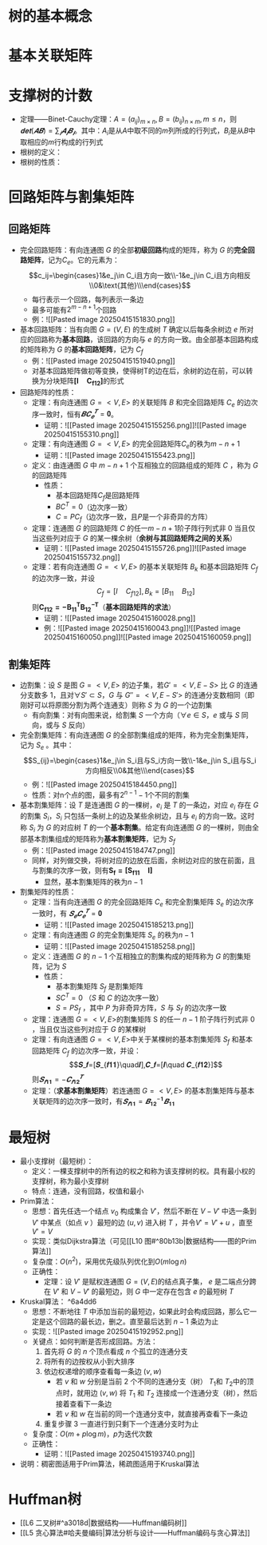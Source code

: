 # 树的基本概念
# 基本关联矩阵
# 支撑树的计数
- 定理——Binet-Cauchy定理：$A = (a_{ij})_{m\times n},B =(b_{ij})_{n\times m},m ≤ n$，则$𝐝𝐞𝐭(𝑨𝑩) = \sum_𝒊𝑨_𝒊𝑩_𝒊$。其中：$A_i$是从$A$中取不同的$m$列所成的行列式，$B_i$是从$B$中取相应的$m$行构成的行列式
- 根树的定义：
- 根树的性质：


# 回路矩阵与割集矩阵
## 回路矩阵
- 完全回路矩阵：有向连通图 $G$ 的全部**初级回路**构成的矩阵，称为 $G$ 的**完全回路矩阵**，记为$C_e$。它的元素为：$$c_ij=\begin{cases}1&e_j\in C_i且方向一致\\-1&e_j\in C_i且方向相反\\0&\text{其他}\\\end{cases}$$
	- 每行表示一个回路，每列表示一条边
	- 最多可能有$2^{m-n+1}$个回路
	- 例：![[Pasted image 20250415151830.png]]
- 基本回路矩阵：当有向图 $G = (V , E)$ 的生成树 $T$ 确定以后每条余树边 $e$ 所对应的回路称为**基本回路**，该回路的方向与 $e$ 的方向一致。由全部基本回路构成的矩阵称为 $G$ 的**基本回路矩阵**，记为 $C_f$ 
	- 例：![[Pasted image 20250415151940.png]]
	- 对基本回路矩阵做初等变换，使得树T的边在后，余树的边在前，可以转换为分块矩阵$\pmb{[I\quad C_{f12}]}$的形式
- 回路矩阵的性质：
	- 定理：有向连通图 $G = <V , E>$ 的关联矩阵 $B$ 和完全回路矩阵 $C_e$ 的边次序一致时，恒有$𝑩𝑪_𝒆^𝑻=𝟎$。
		- 证明：![[Pasted image 20250415155256.png]]![[Pasted image 20250415155310.png]]
	- 定理：有向连通图 $G = <V , E>$ 的完全回路矩阵$C_e$的秩为$m-n+1$
		- 证明：![[Pasted image 20250415155423.png]]
	- 定义：由连通图 $G$ 中 $m-n +1$ 个互相独立的回路组成的矩阵 $C$ ，称为 $G$ 的回路矩阵
		- 性质：
			- 基本回路矩阵$C_f$是回路矩阵
			- $BC^T=0$（边次序一致）
			- $C=PC_f$（边次序一致，且$P$是一个非奇异的方阵）
	- 定理：连通图 $G$ 的回路矩阵 $C$ 的任一$m-n +1$阶子阵行列式非 0 当且仅当这些列对应于 $G$ 的某一棵余树（**余树与其回路矩阵之间的关系**）
		- 证明：![[Pasted image 20250415155726.png]]![[Pasted image 20250415155732.png]]
	- 定理：若有向连通图 $G = <V , E>$ 的基本关联矩阵 $B_k$ 和基本回路矩阵 $C_f$ 的边次序一致，并设$$C_f=[I\quad C_{f12}],B_k=[B_{11}\quad B_{12}]$$则$\pmb{C_{f12}=-B_{11}^TB_{12}^{-T}}$（**基本回路矩阵的求法**）
		- 证明：![[Pasted image 20250415160028.png]]
		- 例：![[Pasted image 20250415160043.png]]![[Pasted image 20250415160050.png]]![[Pasted image 20250415160059.png]]
## 割集矩阵
- 边割集：设 $S$ 是图 $G = <V , E>$ 的边子集，若$G'= <V , E-S>$ 比 $G$ 的连通分支数多 1，且对$\forall S' \subset S$，$G$ 与 $G '' = <V , E-S'>$ 的连通分支数相同（即刚好可以将原图分割为两个连通支）则称 $S$ 为 $G$ 的一个边割集
	- 有向割集：对有向图来说，给割集 $S$ 一个方向（$\forall e\in S$，$e$ 或与 $S$ 同向，或与 $S$ 反向）
- 完全割集矩阵：有向连通图 $G$ 的全部割集组成的矩阵，称为完全割集矩阵，记为 $S_e$ 。其中：$$S_{ij}=\begin{cases}1&e_j\in S_i且与S_i方向一致\\-1&e_j\in S_i且与S_i方向相反\\0&其他\\\end{cases}$$
	- 例：![[Pasted image 20250415184450.png]]
	- 性质：对n个点的图，最多有$2^{n-1}-1$个不同的割集
- 基本割集矩阵：设 $T$ 是连通图 $G$ 的一棵树，$e_i$ 是 $T$ 的一条边，对应 $e_i$ 存在 $G$ 的割集 $S_i$，$S_i$ 只包括一条树上的边及某些余树边，且与 $e_i$ 的方向一致。这时称 $S_i$ 为 $G$ 的对应树 $T$ 的一个**基本割集**。给定有向连通图 $G$ 的一棵树，则由全部基本割集组成的矩阵称为**基本割集矩阵**，记为 $S_f$
	- 例：![[Pasted image 20250415184747.png]]
	- 同样，对列做交换，将树对应的边放在后面，余树边对应的放在前面，且与割集的次序一致，则有$\pmb {S_f=[S_{f11}\quad I]}$
		- 显然，基本割集矩阵的秩为$n-1$
- 割集矩阵的性质：
	- 定理：当有向连通图 $G$ 的完全回路矩阵 $C_e$ 和完全割集矩阵 $S_e$ 的边次序一致时，有 $𝑺_𝒆𝑪_𝒆^𝑻=𝟎$
		- 证明：![[Pasted image 20250415185213.png]]
	- 定理：有向连通图 $G$ 的完全割集矩阵 $S_e$ 的秩为$n-1$
		- 证明：![[Pasted image 20250415185258.png]]
	- 定义：连通图 $G$ 的 $n-1$ 个互相独立的割集构成的矩阵称为 $G$ 的割集矩阵，记为 $S$
		- 性质：
			- 基本割集矩阵 $S_f$ 是割集矩阵
			- $SC^T = 0$ （$S$ 和 $C$ 的边次序一致）
			- $S = PS_f$ ，其中 $P$ 为非奇异方阵，$S$ 与 $S_f$ 的边次序一致
	- 定理：连通图 $G = <V , E>$的割集矩阵 S 的任一 $n-1$ 阶子阵行列式非 0 ，当且仅当这些列对应于 $G$ 的某棵树
	- 定理：有向连通图 $G = <V , E>$中关于某棵树的基本割集矩阵 $S_f$ 和基本回路矩阵 $C_f$ 的边次序一致，并设：$$𝑺_𝒇=[𝑺_{𝒇𝟏𝟏}\quad𝑰],𝑪_𝒇=[𝑰\quad 𝑪_{𝒇𝟏𝟐}]$$则$𝑺_{𝒇𝟏𝟏}=−𝑪_{𝒇𝟏𝟐}^𝑻$
	- 定理：（**求基本割集矩阵**）若连通图 $G = <V , E>$ 的基本割集矩阵与基本关联矩阵的边次序一致时，有$𝑺_{𝒇𝟏𝟏}=𝑩_{𝟏𝟐}^{−𝟏}𝑩_{𝟏𝟏}$
# 最短树
- 最小支撑树（最短树）：
	- 定义：一棵支撑树中的所有边的权之和称为该支撑树的权。具有最小权的支撑树，称为最小支撑树
	- 特点：连通，没有回路，权值和最小
- Prim算法：
	- 思想：首先任选一个结点 $v_0$ 构成集合 $V'$，然后不断在 $V-V'$ 中选一条到 $V'$ 中某点（如点 $v$ ）最短的边 $(u , v)$ 进入树 $T$ ，并令$V ' = V ' + u$ ，直至 $V ' = V$
	- 实现：类似Dijkstra算法（可见[[L10 图#^80b13b|数据结构——图的Prim算法]]
	- 复杂度：$O(n^2)$，采用优先级队列优化到$O(m\log n)$
	- 正确性：
		- 定理：设 $V'$ 是赋权连通图 $G = (V , E)$的结点真子集， $e$ 是二端点分跨在 $V'$ 和 $V-V'$ 的最短边，则 $G$ 中一定存在包含 $e$ 的最短树 $T$
- Kruskal算法： ^6a4dd6
	- 思想：不断地往 $T$ 中添加当前的最短边，如果此时会构成回路，那么它一定是这个回路的最长边，删之。直至最后达到 $n-1$ 条边为止
	- 实现：![[Pasted image 20250415192952.png]]
	- 关键点：如何判断是否形成回路。方法：
		1. 首先将 $G$ 的 $n$ 个顶点看成 $n$ 个孤立的连通分支
		2. 将所有的边按权从小到大排序
		3. 依边权递增的顺序查看每一条边 $(v , w)$
			- 若 $v$ 和 $w$ 分别是当前 2 个不同的连通分支（树） $T_1$和 $T_2$中的顶点时，就用边 $(v , w)$ 将 $T_1$ 和 $T_2$ 连接成一个连通分支（树），然后接着查看下一条边
			- 若 $v$ 和 $w$ 在当前的同一个连通分支中，就直接再查看下一条边
		4. 重复步骤 3 一直进行到只剩下一个连通分支时为止	
	- 复杂度：$O(m+p\log m)$，$p$为迭代次数
	- 正确性：
		- 证明：![[Pasted image 20250415193740.png]]
- 说明：稠密图适用于Prim算法，稀疏图适用于Kruskal算法
# Huffman树
- [[L6 二叉树#^a3018d|数据结构——Huffman编码树]]
- [[L5 贪心算法#哈夫曼编码|算法分析与设计——Huffman编码与贪心算法]]